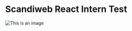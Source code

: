 # Scandiweb React Intern Test

![This is an image](https://myoctocat.com/assets/images/base-octocat.svg)
